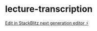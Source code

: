 # lecture-transcription

[Edit in StackBlitz next generation editor ⚡️](https://stackblitz.com/~/github.com/zykon-/lecture-transcription)
